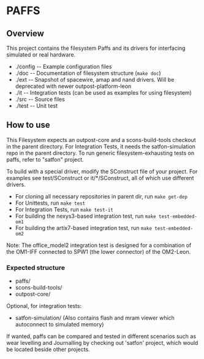 
PAFFS
=====

Overview
--------

This project contains the filesystem Paffs and its drivers for interfacing simulated or real hardware.

- ./config
 -- Example configuration files
- ./doc
 -- Documentation of filesystem structure (`make doc`)
- ./ext
 -- Snapshot of spacewire, amap and nand drivers. Will be deprecated with newer outpost-platform-leon
- ./it
 -- Integration tests (can be used as examples for using filesystem)
- ./src
 -- Source files
- ./test
 -- Unit test


How to use
----------

This Filesystem expects an outpost-core and a scons-build-tools checkout in the parent directory.
For Integration Tests, it needs the satfon-simulation repo in the parent directory.
To run generic filesystem-exhausting tests on paffs, refer to "satfon" project.

To build with a special driver, modify the SConstruct file of your project. For examples see test/SConstruct or it/*/SConstruct, all of which use different drivers.

- For cloning all necessary repositories in parent dir, run `make get-dep`
- For Unittests, run `make test`
- For Integration Tests, run `make test-it`
- For building the nexys3-based integration test, run `make test-embedded-om1`
- For building the artix7-based integration test, run `make test-embedded-om2`

Note: The office_model2 integration test is designed for a combination of the OM1-IFF connected to SPW1 (the lower connector) of the OM2-Leon.

### Expected structure

- paffs/
- scons-build-tools/
- outpost-core/

Optional, for integration tests:
- satfon-simulation/    (Also contains flash and mram viewer which autoconnect to simulated memory) 

If wanted, paffs can be compared and tested in different scenarios such as wear levelling and Journalling by checking out 'satfon' project, which would be located beside other projects.
